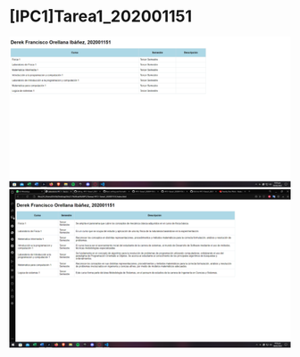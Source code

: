 # [IPC1]Tarea1_202001151
![Screen 1](https://github.com/D3r3-k/-IPC1-Tarea1_202001151/blob/master/screen1.png?raw=true)
![Screen 2](https://github.com/D3r3-k/-IPC1-Tarea1_202001151/blob/master/screen2.png?raw=true)
